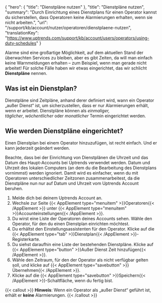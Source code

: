{
  "hero": {
    "title": "Dienstpläne nutzen"
  },
  "title": "Dienstpläne nutzen",
  "summary": "Durch Einrichtung eines Dienstplans für einen Operator kannst du sicherstellen, dass Operatoren keine Alarmierungen erhalten, wenn sie nicht arbeiten.",
  "url": "/support/kb/account/nutzer/operatoren/dienstplaene-nutzen",
  "translationKey": "https://www.uptrends.com/support/kb/account/users/operators/using-duty-schedules"
}

Alarme sind eine großartige Möglichkeit, auf dem aktuellen Stand der überwachten Services zu bleiben, aber es gibt Zeiten, da will man einfach keine Warnmeldungen erhalten – zum Beispiel, wenn man gerade nicht arbeitet! Für solche Fälle haben wir etwas eingerichtet, das wir schlicht **Dienstpläne** nennen.

## Was ist ein Dienstplan?

Dienstpläne sind Zeitpläne, anhand derer definiert wird, wann ein Operator „außer Dienst“ ist, um sicherzustellen, dass er nur Alarmierungen erhält, wenn er arbeitet. Dienstpläne können als *einmaliger, täglicher*, *wöchentlicher* oder *monatlicher* Termin eingerichtet werden.

## Wie werden Dienstpläne eingerichtet?

Einen Dienstplan bei einem Operator hinzuzufügen, ist recht einfach. Und er kann jederzeit geändert werden.

Beachte, dass bei der Einrichtung von Dienstplänen die Uhrzeit und das Datum des Haupt-Accounts bei Uptrends verwendet werden. Datum und Uhrzeit des lokalen Computers (an dem du die Bearbeitung des Dienstplans vornimmst) werden ignoriert. Damit wird es einfacher, wenn du mit Operatoren unterschiedlicher Zeitzonen zusammenarbeitest, da die Dienstpläne nun nur auf Datum und Uhrzeit vom Uptrends Account beruhen.

1.  Melde dich bei deinem Uptrends Account an.
2.  Wechsle zur Seite {{< AppElement type="menuitem" >}}Operatoren{{< /AppElement >}} unter {{< AppElement type="menuitem" >}}Accounteinstellungen{{< /AppElement >}}.
3.  Du wirst eine Liste der Operatoren deines Accounts sehen. Wähle den Operator, für den du einen Dienstplan einrichten möchtest.
4.  Du erhältst den Einstellungsassistenten für den Operator. Klicke auf die {{< AppElement type="tab" >}}Dienstplan{{< /AppElement >}}-Registerkarte.
5.  Du siehst daraufhin eine Liste der bestehenden Dienstpläne. Klicke auf {{< AppElement type="button" >}}Außer Dienst Zeit hinzufügen{{< /AppElement >}}.
6.  Wähle den Zeitraum, für den der Operator als nicht verfügbar gelten soll, und klicke auf {{< AppElement type="savebutton" >}}Übernehmen{{< /AppElement >}}.
7.  Klicke auf die {{< AppElement type="savebutton" >}}Speichern{{< /AppElement >}}-Schaltfläche, wenn du fertig bist.

{{< callout >}}
**Hinweis**: Wenn ein Operator als „außer Dienst“ geführt ist, erhält er **keine** Alarmierungen.
{{< /callout >}}